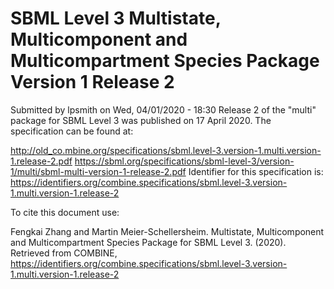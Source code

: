 # SBML Level 3 Multistate, Multicomponent and Multicompartment Species Package Version 1 Release 2
Submitted by lpsmith on Wed, 04/01/2020 - 18:30
Release 2 of the "multi" package for SBML Level 3 was published on 17 April 2020. The specification can be found at:

http://old_co.mbine.org/specifications/sbml.level-3.version-1.multi.version-1.release-2.pdf
https://sbml.org/specifications/sbml-level-3/version-1/multi/sbml-multi-version-1-release-2.pdf
Identifier for this specification is: https://identifiers.org/combine.specifications/sbml.level-3.version-1.multi.version-1.release-2

To cite this document use:

Fengkai Zhang and Martin Meier-Schellersheim. Multistate, Multicomponent and Multicompartment Species Package for SBML Level 3. (2020). Retrieved from COMBINE, https://identifiers.org/combine.specifications/sbml.level-3.version-1.multi.version-1.release-2